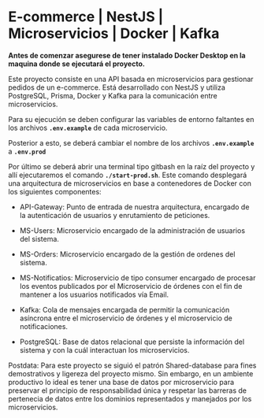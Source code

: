 
# E-commerce | NestJS | Microservicios | Docker | Kafka

**Antes de comenzar asegurese de tener instalado Docker Desktop en la maquina donde se ejecutará el proyecto.**

Este proyecto consiste en una API basada en microservicios para gestionar pedidos de un e-commerce. Está desarrollado con NestJS y utiliza PostgreSQL, Prisma, Docker y Kafka para la comunicación entre microservicios.

Para su ejecución se deben configurar las variables de entorno faltantes en los archivos **`.env.example`** de cada microservicio.

Posterior a esto, se deberá cambiar el nombre de los archivos **`.env.example`** a **`.env.prod`**

Por último se deberá abrir una terminal tipo gitbash en la raíz del proyecto y allí ejecutaremos el comando **`./start-prod.sh`**. Este comando desplegará una arquitectura de microservicios en base a contenedores de Docker con los siguientes componentes: 

- API-Gateway: Punto de entrada de nuestra arquitectura, encargado de la autenticación de usuarios y enrutamiento de peticiones.

- MS-Users: Microservicio encargado de la administración de usuarios del sistema.

- MS-Orders: Microservicio encargado de la gestión de ordenes del sistema.

- MS-Notificatios: Microservicio de tipo consumer encargado de procesar los eventos publicados por el Microservicio de órdenes con el fin de mantener a los usuarios notificados vía Email.

- Kafka: Cola de mensajes encargada de permitir la comunicación asíncrona entre el microservicio de órdenes y el microservicio de notificaciones.

- PostgreSQL: Base de datos relacional que persiste la información del sistema y con la cuál interactuan los microservicios. 

Postdata: Para este proyecto se siguió el patrón Shared-database para fines demostrativos y ligereza del proyecto mismo. Sin embargo, en un ambiente productivo lo ideal es tener una base de datos por microservicio para preservar el principio de responsabilidad única y respetar las barreras de pertenecia de datos entre los dominios representados y manejados por los microservicios.
